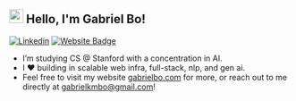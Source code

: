 ##  <img src="https://media.giphy.com/media/hvRJCLFzcasrR4ia7z/giphy.gif" width="25"> Hello, I'm Gabriel Bo!
[![Linkedin](https://img.shields.io/badge/-LinkedIn-05122A?style=flat-square&logo=Linkedin&logoColor=white&link=https://www.linkedin.com/in/gabriel-bo/)](https://www.linkedin.com/in/gabriel-bo/)
[![Website Badge](https://img.shields.io/badge/-gabrielbo.com-05122A?style=flat-square&logo=Google-Chrome&logoColor=white&link=https://gabrielbo.com)](https://gabrielbo.com)

- I’m studying CS @ Stanford with a concentration in AI.
- I ❤️ building in scalable web infra, full-stack, nlp, and gen ai.
- Feel free to visit my website [gabrielbo.com](https://gabrielbo.com) for more, or reach out to me directly at gabrielkmbo@gmail.com!
